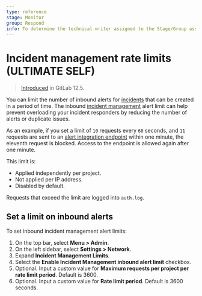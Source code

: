 ```yaml
---
type: reference
stage: Monitor
group: Respond
info: To determine the technical writer assigned to the Stage/Group associated with this page, see https://about.gitlab.com/handbook/engineering/ux/technical-writing/#assignments
---
```


# Incident management rate limits **(ULTIMATE SELF)**

> [Introduced](https://gitlab.com/gitlab-org/gitlab/-/merge_requests/17859) in GitLab 12.5.

You can limit the number of inbound alerts for [incidents](../../../operations/incident_management/incidents.md)
that can be created in a period of time. The inbound [incident management](../../../operations/incident_management/index.md)
alert limit can help prevent overloading your incident responders by reducing the
number of alerts or duplicate issues. 

As an example, if you set a limit of `10` requests every `60` seconds, 
and `11` requests are sent to an [alert integration endpoint](../../../operations/incident_management/integrations.md) within one minute,
the eleventh request is blocked. Access to the endpoint is allowed again after one minute.

This limit is:

- Applied independently per project.
- Not applied per IP address.
- Disabled by default.

Requests that exceed the limit are logged into `auth.log`.

## Set a limit on inbound alerts

To set inbound incident management alert limits:

1. On the top bar, select **Menu > Admin**.
1. On the left sidebar, select **Settings > Network**.
1. Expand **Incident Management Limits**.
1. Select the **Enable Incident Management inbound alert limit** checkbox.
1. Optional. Input a custom value for **Maximum requests per project per rate limit period**. Default is 3600.
1. Optional. Input a custom value for **Rate limit period**. Default is 3600 seconds.
